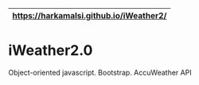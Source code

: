 https://harkamalsi.github.io/iWeather2/ |
---------------------------------------|

# iWeather2.0
Object-oriented javascript. Bootstrap. AccuWeather API
